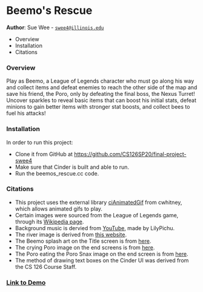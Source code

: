 # Beemo's Rescue

**Author**: Sue Wee - [`swee4@illinois.edu`](mailto:swee4@illinois.edu)

- Overview
- Installation
- Citations

### Overview
Play as Beemo, a League of Legends character who must go along his way and
collect items and defeat enemies to reach the other side of the map and save
his friend, the Poro, only by defeating the final boss, the Nexus Turret!
Uncover sparkles to reveal basic items that can
boost his initial stats, defeat minions to gain better items with stronger
stat boosts, and collect bees to fuel his attacks!

### Installation
In order to run this project:
- Clone it from GitHub at https://github.com/CS126SP20/final-project-swee4
- Make sure that Cinder is built and able to run.
- Run the beemos_rescue.cc code.

### Citations
- This project uses the external library [ciAnimatedGif](https://github.com/cwhitney/ciAnimatedGif)
from cwhitney, which allows animated gifs to play.
- Certain images were sourced from the League of Legends game, through its
[Wikipedia page](https://leagueoflegends.fandom.com/wiki/League_of_Legends_Wiki).
- Background music is dervied from [YouTube](https://www.youtube.com/watch?v=MJoxvYDn6Wk), made by
LilyPichu.
- The river image is derived from
[this website](https://www.shutterstock.com/image-vector/pixel-art-water-texture-game-platforms-1349125475).
- The Beemo splash art on the Title screen is from 
[here](https://www.mobafire.com/league-of-legends/skin/teemo-beemo-980).
- The crying Poro image on the end screens is from 
[here](https://www.pngkit.com/view/u2w7o0u2q8y3t4r5_this-poro-hurt-its-tiny-head-when-it/).
- The Poro eating the Poro Snax image on the end screen is from 
[here](https://steamcommunity.com/sharedfiles/filedetails/?id=1813586504).
- The method of drawing text boxes on the Cinder UI was derived from the CS 126 Course Staff.

### [Link to Demo](https://youtu.be/sIyJUNuSM9g)
